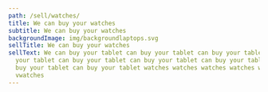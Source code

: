 ```yaml
---
path: /sell/watches/
title: We can buy your watches
subtitle: We can buy your watches
backgroundImage: img/backgroundlaptops.svg
sellTitle: We can buy your watches
sellText: We can buy your tablet can buy your tablet can buy your tablet can buy
  your tablet can buy your tablet can buy your tablet can buy your tablet can
  buy your tablet can buy your tablet watches watches watches watches watches v
  vwatches
---
```

